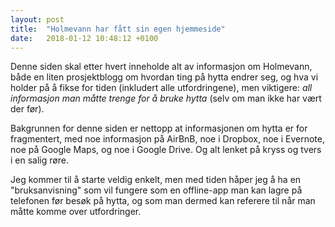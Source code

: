 ```yaml
---
layout: post
title:  "Holmevann har fått sin egen hjemmeside"
date:   2018-01-12 10:48:12 +0100
---
```

<!--categories: tech prosjekt diy-->

Denne siden skal etter hvert inneholde alt av informasjon om Holmevann, både
en liten prosjektblogg om hvordan ting på hytta endrer seg, og hva vi holder på å
fikse for tiden (inkludert alle utfordringene), men viktigere: _all informasjon man 
måtte trenge for å bruke hytta_ (selv om man ikke har vært der før).

Bakgrunnen for denne siden er nettopp at informasjonen om hytta er for fragmentert,
med noe informasjon på AirBnB, noe i Dropbox, noe i Evernote, noe på Google Maps, og
noe i Google Drive. Og alt lenket på kryss og tvers i en salig røre.

Jeg kommer til å starte veldig enkelt, men med tiden håper jeg å ha en "bruksanvisning"
som vil fungere som en offline-app man kan lagre på telefonen før besøk på hytta, 
og som man dermed kan referere til når man måtte komme over utfordringer.

[jekyll-docs]: https://jekyllrb.com/docs/home
[jekyll-gh]:   https://github.com/jekyll/jekyll
[jekyll-talk]: https://talk.jekyllrb.com/
